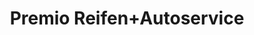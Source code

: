 ---
title: "Premio Reifen+Autoservice"
url: /elmshorn/premio-reifen-autoservice/
shop: Autowerkstatt
---